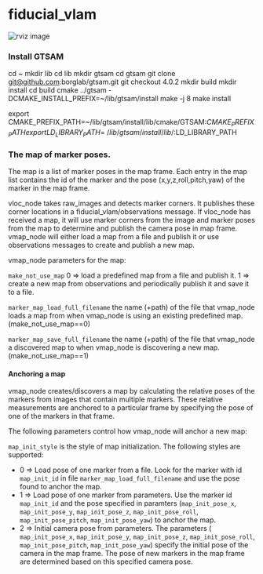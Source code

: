 # fiducial_vlam
![rviz image](images/rviz_in_out_path.png)

### Install GTSAM

cd ~
mkdir lib
cd lib
mkdir gtsam
cd gtsam
git clone git@github.com:borglab/gtsam.git
git checkout 4.0.2
mkdir build
mkdir install
cd build
cmake ../gtsam -DCMAKE_INSTALL_PREFIX=~/lib/gtsam/install
make -j 8
make install

export CMAKE_PREFIX_PATH=~/lib/gtsam/install/lib/cmake/GTSAM:$CMAKE_PREFIX_PATH
export LD_LIBRARY_PATH=~/lib/gtsam/install/lib/:$LD_LIBRARY_PATH

### The map of marker poses.

The map is a list of marker poses in the map frame. Each entry in the map list contains the id of
the marker and the pose (x,y,z,roll,pitch,yaw) of the marker in the map frame.

vloc_node takes raw_images and detects marker corners. It publishes these corner locations in a fiducial_vlam/observations
message. If vloc_node has received a map, it will use marker corners
from the image and marker poses from the map to determine and publish the camera pose in map frame.
vmap_node will either load a map from a file and publish it or use observations messages to create and publish
a new map. 

vmap_node parameters for the map:

`make_not_use_map` 0 => load a predefined map from a file and publish it. 1 => create a new map
from observations and periodically publish it and save it to a file.

`marker_map_load_full_filename` the name (+path) of the file that vmap_node loads a map from when vmap_node is
using an existing predefined map. (make_not_use_map==0)

`marker_map_save_full_filename` the name (+path) of the file that vmap_node a discovered map to
when vmap_node is discovering a new map. (make_not_use_map==1)

#### Anchoring a map

vmap_node creates/discovers a map by calculating the relative poses of the markers
from images that contain multiple markers. These relative measurements are anchored
to a particular frame by specifying the pose of one of the markers in that frame.

The following parameters control how vmap_node will anchor a new map:

`map_init_style` is the style of map initialization. The following styles are supported:

* 0 => Load pose of one marker from a file. Look for the marker with id `map_init_id`
in file `marker_map_load_full_filename` and use the pose found to anchor the map.
* 1 => Load pose of one marker from parameters. Use the marker id `map_init_id` and
the pose specified in paramters (`map_init_pose_x`, `map_init_pose_y`, `map_init_pose_z`, 
`map_init_pose_roll`, `map_init_pose_pitch`, `map_init_pose_yaw`) to anchor the map.
* 2 => Initial camera pose from parameters. The parameters (
`map_init_pose_x`, `map_init_pose_y`, `map_init_pose_z`, 
`map_init_pose_roll`, `map_init_pose_pitch`, `map_init_pose_yaw`) specify the initial
pose of the camera in the map frame. The pose of new markers in the map frame are determined
based on this specified camera pose.


